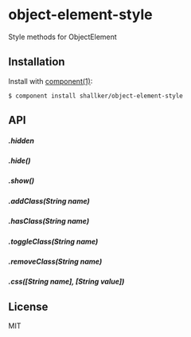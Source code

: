 
# object-element-style

  Style methods for ObjectElement

## Installation

  Install with [component(1)](http://component.io):

    $ component install shallker/object-element-style

## API
##### .hidden

##### .hide()
##### .show()
##### .addClass(String name)
##### .hasClass(String name)
##### .toggleClass(String name)
##### .removeClass(String name)
##### .css([String name], [String value])

## License

  MIT
